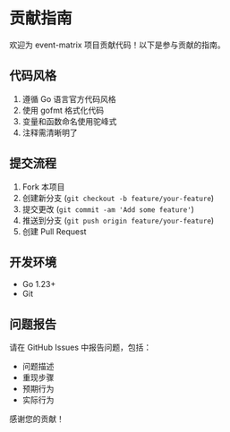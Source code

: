 # 贡献指南

欢迎为 event-matrix 项目贡献代码！以下是参与贡献的指南。

## 代码风格

1. 遵循 Go 语言官方代码风格
2. 使用 gofmt 格式化代码
3. 变量和函数命名使用驼峰式
4. 注释需清晰明了

## 提交流程

1. Fork 本项目
2. 创建新分支 (`git checkout -b feature/your-feature`)
3. 提交更改 (`git commit -am 'Add some feature'`)
4. 推送到分支 (`git push origin feature/your-feature`)
5. 创建 Pull Request

## 开发环境

- Go 1.23+
- Git

## 问题报告

请在 GitHub Issues 中报告问题，包括：

- 问题描述
- 重现步骤
- 预期行为
- 实际行为

感谢您的贡献！
